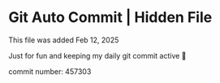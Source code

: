 # Git Auto Commit | Hidden File

This file was added Feb 12, 2025

Just for fun and keeping my daily git commit active 🤪

commit number: 457303
